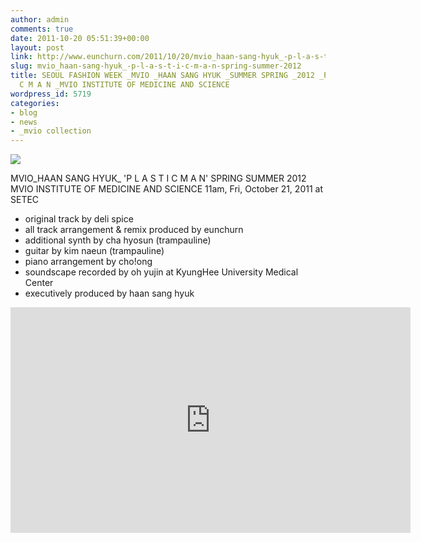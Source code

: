 ```yaml
---
author: admin
comments: true
date: 2011-10-20 05:51:39+00:00
layout: post
link: http://www.eunchurn.com/2011/10/20/mvio_haan-sang-hyuk_-p-l-a-s-t-i-c-m-a-n-spring-summer-2012/
slug: mvio_haan-sang-hyuk_-p-l-a-s-t-i-c-m-a-n-spring-summer-2012
title: SEOUL FASHION WEEK _MVIO _HAAN SANG HYUK _SUMMER SPRING _2012 _P L A S T I
  C M A N _MVIO INSTITUTE OF MEDICINE AND SCIENCE
wordpress_id: 5719
categories:
- blog
- news
- _mvio collection
---
```


[![](http://www.eunchurn.com/wp-content/uploads/2011/10/MVIO_PLASTICMAN_SS2011_Collectiion-500x713.jpg)](http://www.eunchurn.com/wp-content/uploads/2011/10/MVIO_PLASTICMAN_SS2011_Collectiion.jpg)

MVIO_HAAN SANG HYUK_ 'P L A S T I C M A N'
SPRING SUMMER 2012
MVIO INSTITUTE OF MEDICINE AND SCIENCE
11am, Fri, October 21, 2011 at SETEC

- original track by deli spice
- all track arrangement & remix produced by eunchurn
- additional synth by cha hyosun (trampauline)
- guitar by kim naeun (trampauline)
- piano arrangement by cho!ong
- soundscape recorded by oh yujin at KyungHee University Medical Center
- executively produced by haan sang hyuk

<iframe src="https://player.vimeo.com/video/34571119" width="640" height="361" frameborder="0" webkitallowfullscreen mozallowfullscreen allowfullscreen></iframe>
